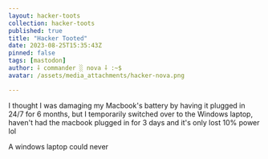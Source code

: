 ```yaml
---
layout: hacker-toots
collection: hacker-toots
published: true
title: "Hacker Tooted"
date: 2023-08-25T15:35:43Z
pinned: false
tags: [mastodon]
author: ⸸ commander ░ nova ⸸ :~$
avatar: /assets/media_attachments/hacker-nova.png

---
```


<p>I thought I was damaging my Macbook&#39;s battery by having it plugged in 24/7 for 6 months, but I temporarily switched over to the Windows laptop, haven&#39;t had the macbook plugged in for 3 days and it&#39;s only lost 10% power lol</p><p>A windows laptop could never</p>


